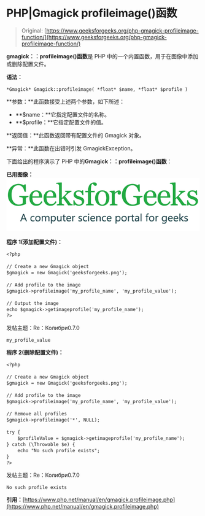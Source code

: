 # PHP|Gmagick profileimage()函数

> Original: [https://www.geeksforgeeks.org/php-gmagick-profileimage-function/](https://www.geeksforgeeks.org/php-gmagick-profileimage-function/)

**gmagick：：profileimage()函数**是 PHP 中的一个内置函数，用于在图像中添加或删除配置文件。

**语法：**

```
*Gmagick* Gmagick::profileimage( *float* $name, *float* $profile )
```

**参数：**此函数接受上述两个参数，如下所述：

*   **$name：**它指定配置文件的名称。
*   **$profile：**它指定配置文件的值。

**返回值：**此函数返回带有配置文件的 Gmagick 对象。

**异常：**此函数在出错时引发 GmagickException。

下面给出的程序演示了 PHP 中的**Gmagick：：profileimage()函数**：

**已用图像：**
![](img/07c99ec29e7a50fc3ea91a9d4a8d2f31.png)

**程序 1(添加配置文件)：**

```
<?php

// Create a new Gmagick object
$gmagick = new Gmagick('geeksforgeeks.png');

// Add profile to the image
$gmagick->profileimage('my_profile_name', 'my_profile_value');

// Output the image  
echo $gmagick->getimageprofile('my_profile_name'); 
?>
```

发帖主题：Re：Колибри0.7.0

```
my_profile_value
```

**程序 2(删除配置文件)：**

```
<?php

// Create a new Gmagick object
$gmagick = new Gmagick('geeksforgeeks.png');

// Add profile to the image
$gmagick->profileimage('my_profile_name', 'my_profile_value');

// Remove all profiles
$gmagick->profileimage('*', NULL);

try {
    $profileValue = $gmagick->getimageprofile('my_profile_name'); 
} catch (\Throwable $e) {
    echo "No such profile exists";
}
?>
```

发帖主题：Re：Колибри0.7.0

```
No such profile exists
```

**引用：**[https://www.php.net/manual/en/gmagick.profileimage.php](https://www.php.net/manual/en/gmagick.profileimage.php)